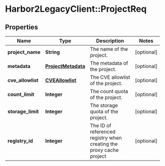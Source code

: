 # Harbor2LegacyClient::ProjectReq

## Properties
Name | Type | Description | Notes
------------ | ------------- | ------------- | -------------
**project_name** | **String** | The name of the project. | [optional] 
**metadata** | [**ProjectMetadata**](ProjectMetadata.md) | The metadata of the project. | [optional] 
**cve_allowlist** | [**CVEAllowlist**](CVEAllowlist.md) | The CVE allowlist of the project. | [optional] 
**count_limit** | **Integer** | The count quota of the project. | [optional] 
**storage_limit** | **Integer** | The storage quota of the project. | [optional] 
**registry_id** | **Integer** | The ID of referenced registry when creating the proxy cache project | [optional] 


